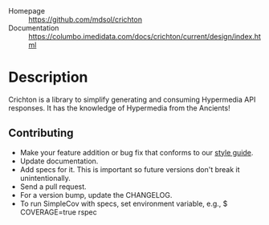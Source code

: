 <dl>
  <dt>Homepage</dt><dd><a href="https://github.com/mdsol/crichton">https://github.com/mdsol/crichton</a></dd>
  <dt>Documentation</dt><dd><a href="https://columbo.imedidata.com/docs/crichton/current/design/index.html">https://columbo.imedidata.com/docs/crichton/current/design/index.html</a></dd>
</dl>

# Description

Crichton is a library to simplify generating and consuming Hypermedia API responses. It has the knowledge of Hypermedia 
from the Ancients!

## Contributing

* Make your feature addition or bug fix that conforms to our [style guide](https://github.com/mdsol/ruby-style-guide).
* Update documentation.
* Add specs for it. This is important so future versions don't break it unintentionally.
* Send a pull request.
* For a version bump, update the CHANGELOG.
* To run SimpleCov with specs, set environment variable, e.g., $ COVERAGE=true rspec
